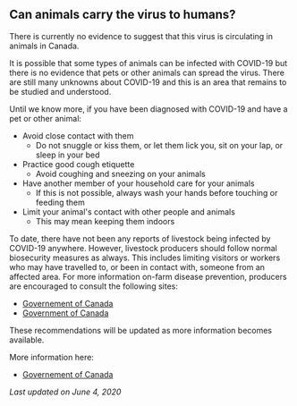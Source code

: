 ## Can animals carry the virus to humans?

There is currently no evidence to suggest that this virus is circulating in animals in Canada.

It is possible that some types of animals can be infected with COVID-19 but there is no evidence that pets or other animals can spread the virus. There are still many unknowns about COVID-19 and this is an area that remains to be studied and understood.

Until we know more, if you have been diagnosed with COVID-19 and have a pet or other animal:

- Avoid close contact with them
  - Do not snuggle or kiss them, or let them lick you, sit on your lap, or sleep in your bed
- Practice good cough etiquette
  - Avoid coughing and sneezing on your animals
- Have another member of your household care for your animals
  - If this is not possible, always wash your hands before touching or feeding them
- Limit your animal's contact with other people and animals
  - This may mean keeping them indoors

To date, there have not been any reports of livestock being infected by COVID-19 anywhere. However, livestock producers should follow normal biosecurity measures as always. This includes limiting visitors or workers who may have travelled to, or been in contact with, someone from an affected area. For more information on-farm disease prevention, producers are encouraged to consult the following sites:

- [Governement of Canada](https://www.inspection.gc.ca/animal-health/terrestrial-animals/biosecurity/standards-and-principles/eng/1344707905203/1344707981478)
- [Government of Canada](https://www.inspection.gc.ca/animal-health/terrestrial-animals/biosecurity/standards-and-principles/proactive-management/eng/1374175296768/1374176128059?chap=0)

These recommendations will be updated as more information becomes available.

More information here:

- [Governement of Canada](https://www.canada.ca/en/public-health/services/diseases/2019-novel-coronavirus-infection/prevention-risks/animals-covid-19.html)

_Last updated on June 4, 2020_
